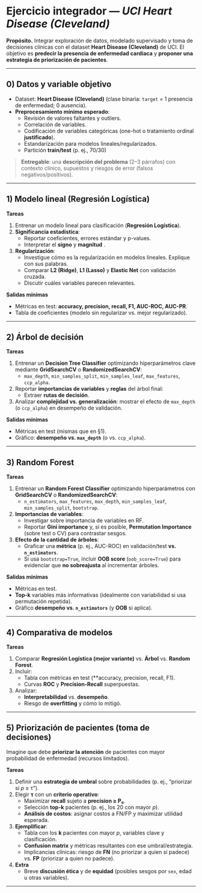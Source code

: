 # Ejercicio integrador — *UCI Heart Disease (Cleveland)*

**Propósito.** Integrar exploración de datos, modelado supervisado y toma de decisiones clínicas con el dataset **Heart Disease (Cleveland)** de UCI. El objetivo es **predecir la presencia de enfermedad cardíaca** y **proponer una estrategia de priorización de pacientes**.

---

## 0) Datos y variable objetivo

- Dataset: **Heart Disease (Cleveland)** (clase binaria: `target` = 1 presencia de enfermedad; 0 ausencia).
- **Preprocesamiento mínimo esperado**:
  - Revisión de valores faltantes y outliers.
  - Correlación de variables.
  - Codificación de variables categóricas (one-hot o tratamiento ordinal **justificado**).
  - Estandarización para modelos lineales/regularizados.
  - Partición **train/test** (p. ej., 70/30) 

> **Entregable**: una **descripción del problema** (2–3 párrafos) con contexto clínico, supuestos y riesgos de error (falsos negativos/positivos).

---

## 1) Modelo lineal (Regresión Logística)

**Tareas**
1. Entrenar un modelo lineal para clasificación (**Regresión Logística**).
2. **Significancia estadística**:
   - Reportar coeficientes, errores estándar y p-values.
   - Interpretar el **signo** y **magnitud** .
3. **Regularización**:
   - Investigue cómo es la regularización en modelos lineales. Explique con sus palabras.
   - Comparar **L2 (Ridge)**, **L1 (Lasso)** y **Elastic Net** con validación cruzada.
   - Discutir cuáles variables parecen relevantes.

**Salidas mínimas**
- Métricas en test: **accuracy, precision, recall, F1, AUC-ROC, AUC-PR**.
- Tabla de coeficientes (modelo sin regularizar vs. mejor regularizado).

---

## 2) Árbol de decisión

**Tareas**
1. Entrenar un **Decision Tree Classifier** optimizando hiperparámetros clave mediante **GridSearchCV** o **RandomizedSearchCV**:
   - `max_depth`, `min_samples_split`, `min_samples_leaf`, `max_features`, `ccp_alpha`.
2. Reportar **importancias de variables** y **reglas** del árbol final:
   - Extraer **rutas de decisión**.
3. Analizar **complejidad vs. generalización**: mostrar el efecto de `max_depth` (o `ccp_alpha`) en desempeño de validación.

**Salidas mínimas**
- Métricas en test (mismas que en §1).
- Gráfico: **desempeño vs. `max_depth`** (o vs. `ccp_alpha`).

---

## 3) Random Forest

**Tareas**
1. Entrenar un **Random Forest Classifier** optimizando hiperparámetros con **GridSearchCV** o **RandomizedSearchCV**:
   - `n_estimators`, `max_features`, `max_depth`, `min_samples_leaf`, `min_samples_split`, `bootstrap`.
2. **Importancias de variables**:
   - Investigar sobre importancia de variables en RF.
   - Reportar **Gini importance** y, si es posible, **Permutation Importance** (sobre test o CV) para contrastar sesgos.
3. **Efecto de la cantidad de árboles**:
   - Graficar una **métrica** (p. ej., AUC-ROC) en validación/test **vs. `n_estimators`**.
   - Si usa `bootstrap=True`, incluir **OOB score** (`oob_score=True`) para evidenciar que **no sobreajusta** al incrementar árboles.

**Salidas mínimas**
- Métricas en test.
- **Top-k** variables más informativas (idealmente con variabilidad si usa permutación repetida).
- Gráfico **desempeño vs. `n_estimators`** (y **OOB** si aplica).

---

## 4) Comparativa de modelos

**Tareas**
1. Comparar **Regresión Logística (mejor variante)** vs. **Árbol** vs. **Random Forest**.
2. Incluir:
   - Tabla con métricas en test (**accuracy, precision, recall, F1).
   - Curvas **ROC** y **Precision-Recall** superpuestas.
3. Analizar:
   - **Interpretabilidad** vs. **desempeño**.
   - Riesgo de **overfitting** y cómo lo mitigó.

---

## 5) Priorización de pacientes (toma de decisiones)

Imagine que debe **priorizar la atención** de pacientes con mayor probabilidad de enfermedad (recursos limitados).

**Tareas**
1. Definir una **estrategia de umbral** sobre probabilidades (p. ej., “priorizar si *p* ≥ τ”).
2. Elegir **τ** con un **criterio operativo**:
   - Maximizar **recall** sujeto a **precision ≥ P₀**.
   - Selección **top-k** pacientes (p. ej., los 20 con mayor *p*).
   - **Análisis de costos**: asignar costos a FN/FP y maximizar utilidad esperada.
3. **Ejemplificar**:
   - Tabla con los **k** pacientes con mayor *p*, variables clave y clasificación.
   - **Confusion matrix** y métricas resultantes con ese umbral/estrategia.
   - Implicancias clínicas: riesgo de **FN** (no priorizar a quien sí padece) vs. **FP** (priorizar a quien no padece).
4. **Extra**
   - Breve **discusión ética** y de **equidad** (posibles sesgos por `sex`, edad u otras variables).

---

